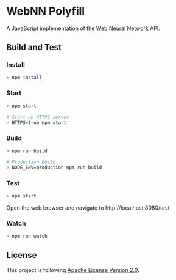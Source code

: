 # WebNN Polyfill

A JavaScript implementation of the [Web Neural Network API](https://webmachinelearning.github.io/webnn/).

## Build and Test

### Install

```sh
> npm install
```

### Start

```sh
> npm start

# Start an HTTPS server
> HTTPS=true npm start
```

### Build

```sh
> npm run build

# Production build
> NODE_ENV=production npm run build
```

### Test

```sh
> npm start
```

Open the web browser and navigate to http://localhost:8080/test

### Watch

```sh
> npm run watch
```

## License

This project is following [Apache License Version 2.0](./LICENSE).